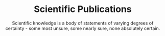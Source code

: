 ---
layout: page
title: Scientific Publications
subtitle: Scientific knowledge is a body of statements of varying degrees of certainty - some most unsure, some nearly sure, none absolutely certain.
---